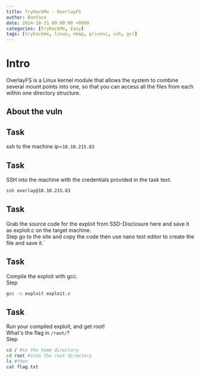 ```yaml
---
title: TryHackMe - OverlayFS
author: Bonface
date: 2024-10-31 00:00:00 +0000
categories: [TryHackMe, Easy]
tags: [tryhackme, linux, nmap, privesc, ssh, gcc]
---
```


# Intro

OverlayFS is a Linux kernel module that allows the system to combine several mount points into one, so that you can access all the files from each within one directory structure.  

## About the vuln

## Task
ssh to the machine
ip=`10.10.215.83`

## Task
SSH into the machine with the credentials provided in the task text.
```sh
ssh overlay@10.10.215.83
```
## Task
Grab the source code for the exploit from SSD-Disclosure here and save it as exploit.c on the target machine.  
Step go to the site and copy the code then use nano text editor to create the file and save it.`  

## Task
Compile the exploit with gcc.  
Step
```sh
gcc -o exploit exploit.c
```

## Task
Run your compiled exploit, and get root!  
What's the flag in `/root/`?  
Step
```sh
cd / #to the home directory
cd root #into the root directory
ls #then 
cat flag.txt 
```